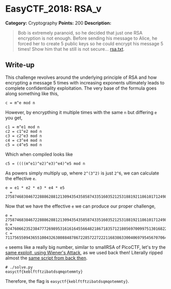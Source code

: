 # EasyCTF_2018: RSA_v

**Category:** Cryptography
**Points:** 200
**Description:**

>Bob is extremely paranoid, so he decided that just one RSA encryption is not enough. Before sending his message to Alice, he forced her to create 5 public keys so he could encrypt his message 5 times! Show him that he still is not secure... [rsa.txt](rsa.txt).

## Write-up
This challenge revolves around the underlying principle of RSA and how encrypting a message 5 times with increasing exponents ultimately leads to complete confidentiality exploitation. The very base of the formula goes along something like this,

    c = m^e mod n

However, by encrypthing it multiple times with the same `n` but differing `e` you get,

    c1 = m^e1 mod n
    c2 = c1^e2 mod n
    c3 = c2^e3 mod n
    c4 = c3^e4 mod n
    c5 = c4^e5 mod n

Which when compiled looks like

    c5 = ((((m^e1)^e2)^e3)^e4)^e5 mod n

As powers simply multiply up, where `2^(3^2)` is just `2^6`, we can calculate the effective `e`.

    e = e1 * e2 * e3 * e4 * e5
      = 27587468384672288862881213094354358587433516035212531881921186101712498639965289973292625430363076074737388345935775494312333025500409503290686394032069

Now that we have the effective `e` we can produce our proper challenge,

    e = 27587468384672288862881213094354358587433516035212531881921186101712498639965289973292625430363076074737388345935775494312333025500409503290686394032069
    n = 9247606623523847772698953161616455664821867183571218056970099751301682205123115716089486799837447397925308887976775994817175994945760278197527909621793469
    c = 7117565509436551004326380884878672285722722211683863300406979545670706419248965442464045826652880670654603049188012705474321735863639519103720255725251120

`e` seems like a really big number, similar to smallRSA of PicoCTF, let's try the [same exploit, using Wiener's Attack](https://en.wikipedia.org/wiki/Wiener%27s_attack), as we used back then! Literally ripped almost the [same script from back then](solve.py).

    # ./solve.py 
    easyctf{keblftftzibatdsqmqotemmty}

Therefore, the flag is `easyctf{keblftftzibatdsqmqotemmty}`.
